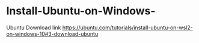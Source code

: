 # Install-Ubuntu-on-Windows-

Ubuntu Download link
https://ubuntu.com/tutorials/install-ubuntu-on-wsl2-on-windows-10#3-download-ubuntu

